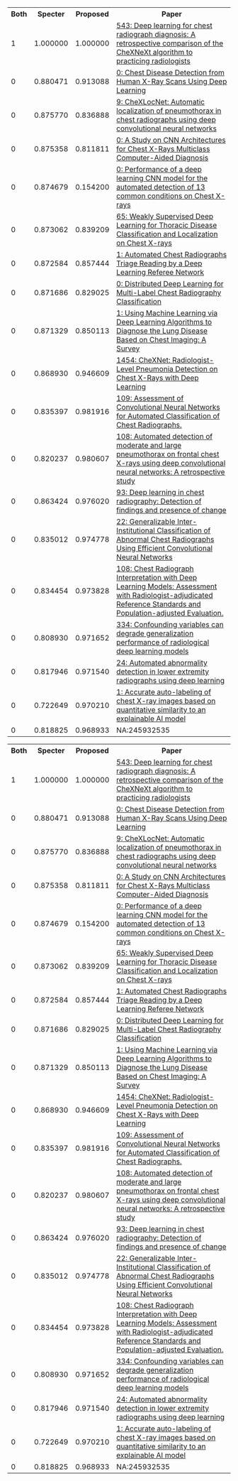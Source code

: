 <html><table><tr>
<th>Both</th>
<th>Specter</th>
<th>Proposed</th>
<th>Paper</th>
</tr>
<tr>
<td>1</td>
<td>1.000000</td>
<td>1.000000</td>
<td><a href="https://www.semanticscholar.org/paper/33e0ce0a2d4c0141d73397d91a7bee9fd6909b45">543: Deep learning for chest radiograph diagnosis: A retrospective comparison of the CheXNeXt algorithm to practicing radiologists</a></td>
</tr>
<tr>
<td>0</td>
<td>0.880471</td>
<td>0.913088</td>
<td><a href="https://www.semanticscholar.org/paper/f338567cc1a0f2a66fc9f12671ae074924a5a7ae">0: Chest Disease Detection from Human X-Ray Scans Using Deep Learning</a></td>
</tr>
<tr>
<td>0</td>
<td>0.875770</td>
<td>0.836888</td>
<td><a href="https://www.semanticscholar.org/paper/2f1d18a55345da978afcc835b9a97f2d3d42001f">9: CheXLocNet: Automatic localization of pneumothorax in chest radiographs using deep convolutional neural networks</a></td>
</tr>
<tr>
<td>0</td>
<td>0.875358</td>
<td>0.811811</td>
<td><a href="https://www.semanticscholar.org/paper/c4709ba6fea948214eaff5851abb61d9e9d0d27e">0: A Study on CNN Architectures for Chest X-Rays Multiclass Computer-Aided Diagnosis</a></td>
</tr>
<tr>
<td>0</td>
<td>0.874679</td>
<td>0.154200</td>
<td><a href="https://www.semanticscholar.org/paper/63ee35fa35aacd036ef94ba2161ff5bc810d1685">0: Performance of a deep learning CNN model for the automated detection of 13 common conditions on Chest X-rays</a></td>
</tr>
<tr>
<td>0</td>
<td>0.873062</td>
<td>0.839209</td>
<td><a href="https://www.semanticscholar.org/paper/2f5b0acdb7e9bbaebbee6e33e618fda3ca7e3bac">65: Weakly Supervised Deep Learning for Thoracic Disease Classification and Localization on Chest X-rays</a></td>
</tr>
<tr>
<td>0</td>
<td>0.872584</td>
<td>0.857444</td>
<td><a href="https://www.semanticscholar.org/paper/65be70ab85aa4c662f4b834a22cb50d0d20efcbd">1: Automated Chest Radiographs Triage Reading by a Deep Learning Referee Network</a></td>
</tr>
<tr>
<td>0</td>
<td>0.871686</td>
<td>0.829025</td>
<td><a href="https://www.semanticscholar.org/paper/ff492a50f63b0f12892e6a963a0073ba7678862e">0: Distributed Deep Learning for Multi-Label Chest Radiography Classification</a></td>
</tr>
<tr>
<td>0</td>
<td>0.871329</td>
<td>0.850113</td>
<td><a href="https://www.semanticscholar.org/paper/41831fec091494026eac2112117893330383e9d5">1: Using Machine Learning via Deep Learning Algorithms to Diagnose the Lung Disease Based on Chest Imaging: A Survey</a></td>
</tr>
<tr>
<td>0</td>
<td>0.868930</td>
<td>0.946609</td>
<td><a href="https://www.semanticscholar.org/paper/31f10a6f602bef0306ac37322f84f6163c8a8ecb">1454: CheXNet: Radiologist-Level Pneumonia Detection on Chest X-Rays with Deep Learning</a></td>
</tr>
<tr>
<td>0</td>
<td>0.835397</td>
<td>0.981916</td>
<td><a href="https://www.semanticscholar.org/paper/3f3ecb0b178b2df70c3f1e90684895ef82a3f836">109: Assessment of Convolutional Neural Networks for Automated Classification of Chest Radiographs.</a></td>
</tr>
<tr>
<td>0</td>
<td>0.820237</td>
<td>0.980607</td>
<td><a href="https://www.semanticscholar.org/paper/bc3ae82199a8b00cf715641c73ccbcf363f957c9">108: Automated detection of moderate and large pneumothorax on frontal chest X-rays using deep convolutional neural networks: A retrospective study</a></td>
</tr>
<tr>
<td>0</td>
<td>0.863424</td>
<td>0.976020</td>
<td><a href="https://www.semanticscholar.org/paper/e3521b801815e01d1c7c141db87df13b16786428">93: Deep learning in chest radiography: Detection of findings and presence of change</a></td>
</tr>
<tr>
<td>0</td>
<td>0.835012</td>
<td>0.974778</td>
<td><a href="https://www.semanticscholar.org/paper/3a36ce280b6fef25f6acec10e9192c585348c079">22: Generalizable Inter-Institutional Classification of Abnormal Chest Radiographs Using Efficient Convolutional Neural Networks</a></td>
</tr>
<tr>
<td>0</td>
<td>0.834454</td>
<td>0.973828</td>
<td><a href="https://www.semanticscholar.org/paper/418c5d2608c07a758d6e2200eaf3d105eeaba869">108: Chest Radiograph Interpretation with Deep Learning Models: Assessment with Radiologist-adjudicated Reference Standards and Population-adjusted Evaluation.</a></td>
</tr>
<tr>
<td>0</td>
<td>0.808930</td>
<td>0.971652</td>
<td><a href="https://www.semanticscholar.org/paper/fcf8cffa54e6c11a3ab904025235ba17590473a8">334: Confounding variables can degrade generalization performance of radiological deep learning models</a></td>
</tr>
<tr>
<td>0</td>
<td>0.817946</td>
<td>0.971540</td>
<td><a href="https://www.semanticscholar.org/paper/cdf7c9fc1591c20de394f239bbdb2c619c052bc9">24: Automated abnormality detection in lower extremity radiographs using deep learning</a></td>
</tr>
<tr>
<td>0</td>
<td>0.722649</td>
<td>0.970210</td>
<td><a href="https://www.semanticscholar.org/paper/2a65b7691369a986c6cd6baaf62461c9f35c653d">1: Accurate auto-labeling of chest X-ray images based on quantitative similarity to an explainable AI model</a></td>
</tr>
<tr>
<td>0</td>
<td>0.818825</td>
<td>0.968933</td>
<td>NA:245932535</td>
</tr>
</table></html>
<html><table><tr>
<th>Both</th>
<th>Specter</th>
<th>Proposed</th>
<th>Paper</th>
</tr>
<tr>
<td>1</td>
<td>1.000000</td>
<td>1.000000</td>
<td><a href="https://www.semanticscholar.org/paper/33e0ce0a2d4c0141d73397d91a7bee9fd6909b45">543: Deep learning for chest radiograph diagnosis: A retrospective comparison of the CheXNeXt algorithm to practicing radiologists</a></td>
</tr>
<tr>
<td>0</td>
<td>0.880471</td>
<td>0.913088</td>
<td><a href="https://www.semanticscholar.org/paper/f338567cc1a0f2a66fc9f12671ae074924a5a7ae">0: Chest Disease Detection from Human X-Ray Scans Using Deep Learning</a></td>
</tr>
<tr>
<td>0</td>
<td>0.875770</td>
<td>0.836888</td>
<td><a href="https://www.semanticscholar.org/paper/2f1d18a55345da978afcc835b9a97f2d3d42001f">9: CheXLocNet: Automatic localization of pneumothorax in chest radiographs using deep convolutional neural networks</a></td>
</tr>
<tr>
<td>0</td>
<td>0.875358</td>
<td>0.811811</td>
<td><a href="https://www.semanticscholar.org/paper/c4709ba6fea948214eaff5851abb61d9e9d0d27e">0: A Study on CNN Architectures for Chest X-Rays Multiclass Computer-Aided Diagnosis</a></td>
</tr>
<tr>
<td>0</td>
<td>0.874679</td>
<td>0.154200</td>
<td><a href="https://www.semanticscholar.org/paper/63ee35fa35aacd036ef94ba2161ff5bc810d1685">0: Performance of a deep learning CNN model for the automated detection of 13 common conditions on Chest X-rays</a></td>
</tr>
<tr>
<td>0</td>
<td>0.873062</td>
<td>0.839209</td>
<td><a href="https://www.semanticscholar.org/paper/2f5b0acdb7e9bbaebbee6e33e618fda3ca7e3bac">65: Weakly Supervised Deep Learning for Thoracic Disease Classification and Localization on Chest X-rays</a></td>
</tr>
<tr>
<td>0</td>
<td>0.872584</td>
<td>0.857444</td>
<td><a href="https://www.semanticscholar.org/paper/65be70ab85aa4c662f4b834a22cb50d0d20efcbd">1: Automated Chest Radiographs Triage Reading by a Deep Learning Referee Network</a></td>
</tr>
<tr>
<td>0</td>
<td>0.871686</td>
<td>0.829025</td>
<td><a href="https://www.semanticscholar.org/paper/ff492a50f63b0f12892e6a963a0073ba7678862e">0: Distributed Deep Learning for Multi-Label Chest Radiography Classification</a></td>
</tr>
<tr>
<td>0</td>
<td>0.871329</td>
<td>0.850113</td>
<td><a href="https://www.semanticscholar.org/paper/41831fec091494026eac2112117893330383e9d5">1: Using Machine Learning via Deep Learning Algorithms to Diagnose the Lung Disease Based on Chest Imaging: A Survey</a></td>
</tr>
<tr>
<td>0</td>
<td>0.868930</td>
<td>0.946609</td>
<td><a href="https://www.semanticscholar.org/paper/31f10a6f602bef0306ac37322f84f6163c8a8ecb">1454: CheXNet: Radiologist-Level Pneumonia Detection on Chest X-Rays with Deep Learning</a></td>
</tr>
<tr>
<td>0</td>
<td>0.835397</td>
<td>0.981916</td>
<td><a href="https://www.semanticscholar.org/paper/3f3ecb0b178b2df70c3f1e90684895ef82a3f836">109: Assessment of Convolutional Neural Networks for Automated Classification of Chest Radiographs.</a></td>
</tr>
<tr>
<td>0</td>
<td>0.820237</td>
<td>0.980607</td>
<td><a href="https://www.semanticscholar.org/paper/bc3ae82199a8b00cf715641c73ccbcf363f957c9">108: Automated detection of moderate and large pneumothorax on frontal chest X-rays using deep convolutional neural networks: A retrospective study</a></td>
</tr>
<tr>
<td>0</td>
<td>0.863424</td>
<td>0.976020</td>
<td><a href="https://www.semanticscholar.org/paper/e3521b801815e01d1c7c141db87df13b16786428">93: Deep learning in chest radiography: Detection of findings and presence of change</a></td>
</tr>
<tr>
<td>0</td>
<td>0.835012</td>
<td>0.974778</td>
<td><a href="https://www.semanticscholar.org/paper/3a36ce280b6fef25f6acec10e9192c585348c079">22: Generalizable Inter-Institutional Classification of Abnormal Chest Radiographs Using Efficient Convolutional Neural Networks</a></td>
</tr>
<tr>
<td>0</td>
<td>0.834454</td>
<td>0.973828</td>
<td><a href="https://www.semanticscholar.org/paper/418c5d2608c07a758d6e2200eaf3d105eeaba869">108: Chest Radiograph Interpretation with Deep Learning Models: Assessment with Radiologist-adjudicated Reference Standards and Population-adjusted Evaluation.</a></td>
</tr>
<tr>
<td>0</td>
<td>0.808930</td>
<td>0.971652</td>
<td><a href="https://www.semanticscholar.org/paper/fcf8cffa54e6c11a3ab904025235ba17590473a8">334: Confounding variables can degrade generalization performance of radiological deep learning models</a></td>
</tr>
<tr>
<td>0</td>
<td>0.817946</td>
<td>0.971540</td>
<td><a href="https://www.semanticscholar.org/paper/cdf7c9fc1591c20de394f239bbdb2c619c052bc9">24: Automated abnormality detection in lower extremity radiographs using deep learning</a></td>
</tr>
<tr>
<td>0</td>
<td>0.722649</td>
<td>0.970210</td>
<td><a href="https://www.semanticscholar.org/paper/2a65b7691369a986c6cd6baaf62461c9f35c653d">1: Accurate auto-labeling of chest X-ray images based on quantitative similarity to an explainable AI model</a></td>
</tr>
<tr>
<td>0</td>
<td>0.818825</td>
<td>0.968933</td>
<td>NA:245932535</td>
</tr>
</table></html>
